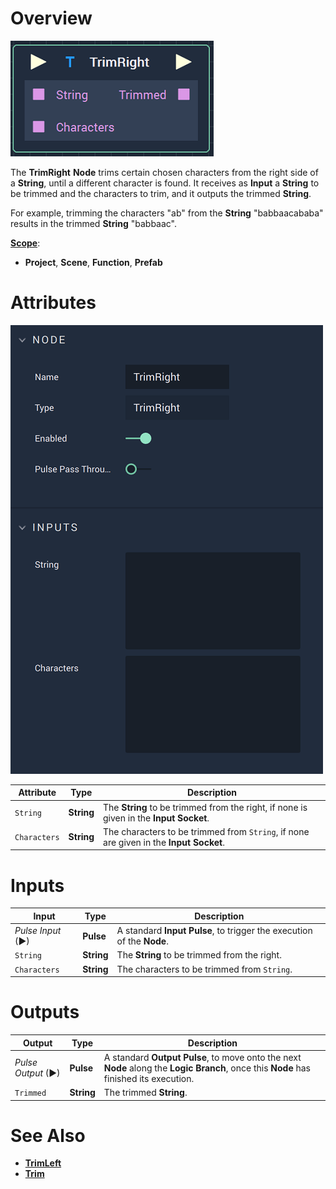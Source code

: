 # Overview

![The TrimRight Node.](../../.gitbook/assets/trimrightnode.png)

The **TrimRight** **Node** trims certain chosen characters from the right side of a **String**, until a different character is found. It receives as **Input** a **String** to be trimmed and the characters to trim, and it outputs the trimmed **String**.

For example, trimming the characters "ab" from the **String** "babbaacababa" results in the trimmed **String** "babbaac".

[**Scope**](../overview.md#scopes):
*  **Project**, **Scene**, **Function**, **Prefab**

# Attributes

![The TrimRight Node Attributes.](../../.gitbook/assets/trimrightattributes.png)

|Attribute|Type|Description|
|---|---|---|
| `String`| **String** | The **String** to be trimmed from the right, if none is given in the **Input** **Socket**. |
| `Characters` | **String** | The characters to be trimmed from `String`, if none are given in the **Input Socket**. |

# Inputs

|Input|Type|Description|
|---|---|---|
|*Pulse Input* (►)|**Pulse**|A standard **Input Pulse**, to trigger the execution of the **Node**.|
| `String` | **String** | The **String** to be trimmed from the right.|
| `Characters` | **String** | The characters to be trimmed from `String`. |

# Outputs

|Output|Type|Description|
|---|---|---|
|*Pulse Output* (►)|**Pulse**|A standard **Output Pulse**, to move onto the next **Node** along the **Logic Branch**, once this **Node** has finished its execution.|
| `Trimmed` | **String** | The trimmed **String**. |

# See Also

* [**TrimLeft**](trimleft.md)
* [**Trim**](trim.md)



